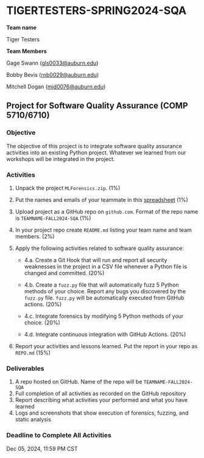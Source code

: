 # TIGERTESTERS-SPRING2024-SQA
**Team name**

Tiger Testers

**Team Members**

Gage Swann (gls0033@auburn.edu)

Bobby Bevis (rnb0029@auburn.edu)

Mitchell Dogan (mjd0076@auburn.edu)


## Project for Software Quality Assurance (COMP 5710/6710)

### Objective

The objective of this project is to integrate software quality assurance activities into an existing Python project. Whatever we learned from our workshops will be integrated in the project.

### Activities

1. Unpack the project `MLForensics.zip`. (1%)
2. Put the names and emails of your teammate in this [spreadsheet](https://tigermailauburn-my.sharepoint.com/:x:/r/personal/azr0154_auburn_edu/Documents/TEACHING/Project-Teams-COMP5710-6710.xlsx?d=wc6ae045b76204f59937f4717def3ec93&csf=1&web=1&e=urd3fe) (1%)
2. Upload project as a GitHub repo on `github.com`. Format of the repo name is `TEAMNAME-FALL2024-SQA`  (1%)
3. In your project repo create `README.md` listing your team name and team members. (2%)
4. Apply the following activities related to software quality assurance:

   - 4.a. Create a Git Hook that will run and report all security weaknesses in the project in a CSV file whenever a Python file is changed and committed. (20%)

   - 4.b. Create a `fuzz.py` file that will automatically fuzz 5 Python methods of your choice. Report any bugs you discovered by the `fuzz.py` file. `fuzz.py` will be automatically executed from GitHub actions. (20%)

   - 4.c. Integrate forensics by modifying 5 Python methods of your choice. (20%)

   - 4.d. Integrate continuous integration with GitHub Actions. (20%)

5. Report your activities and lessons learned. Put the report in your repo as `REPO.md` (15%)


### Deliverables

1. A repo hosted on GitHub. Name of the repo will be `TEAMNAME-FALL2024-SQA`
2. Full completion of all activities as recorded on the GitHub repository
3. Report describing what activities your performed and what you have learned
4. Logs and screenshots that show execution of forensics, fuzzing, and static analysis

### Deadline to Complete All Activities

Dec 05, 2024, 11:59 PM CST